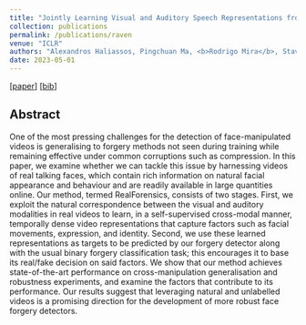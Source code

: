 ```yaml
---
title: "Jointly Learning Visual and Auditory Speech Representations from Raw Data"
collection: publications
permalink: /publications/raven
venue: "ICLR"
authors: "Alexandros Haliassos, Pingchuan Ma, <b>Rodrigo Mira</b>, Stavros Petridis, Maja Pantic"
date: 2023-05-01
---
```


[[paper](https://arxiv.org/abs/2212.06246)] [[bib](/files/bib/raven.bib)]

## Abstract
One of the most pressing challenges for the detection of face-manipulated videos is generalising to forgery methods not seen during training while remaining effective under common corruptions such as compression. In this paper, we examine whether we can tackle this issue by harnessing videos of real talking faces, which contain rich information on natural facial appearance and behaviour and are readily available in large quantities online. Our method, termed RealForensics, consists of two stages. First, we exploit the natural correspondence between the visual and auditory modalities in real videos to learn, in a self-supervised cross-modal manner, temporally dense video representations that capture factors such as facial movements, expression, and identity. Second, we use these learned representations as targets to be predicted by our forgery detector along with the usual binary forgery classification task; this encourages it to base its real/fake decision on said factors. We show that our method achieves state-of-the-art performance on cross-manipulation generalisation and robustness experiments, and examine the factors that contribute to its performance. Our results suggest that leveraging natural and unlabelled videos is a promising direction for the development of more robust face forgery detectors.